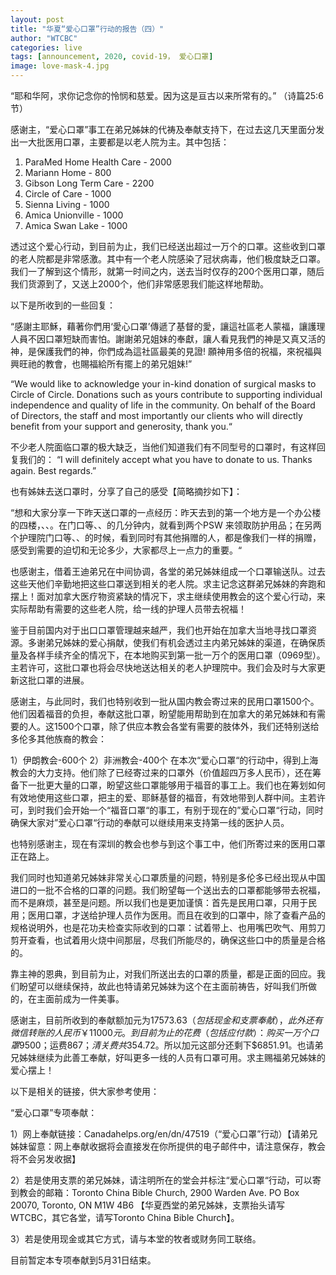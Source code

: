 ```yaml
---
layout: post
title: "华夏“爱心口罩”行动的报告（四）"
author: "WTCBC"
categories: live
tags: [announcement, 2020, covid-19， 爱心口罩]
image: love-mask-4.jpg
---
```


 “耶和华阿，求你记念你的怜悯和慈爱。因为这是亘古以来所常有的。” （诗篇25:6 节）

感谢主，“爱心口罩”事工在弟兄姊妹的代祷及奉献支持下，在过去这几天里面分发出一大批医用口罩，主要都是以老人院为主。其中包括：

1) ParaMed Home Health Care - 2000
2) Mariann Home - 800
3) Gibson Long Term Care - 2200
4) Circle of Care - 1000
5) Sienna Living - 1000
6) Amica Unionville - 1000
7) Amica Swan Lake - 1000

透过这个爱心行动，到目前为止，我们已经送出超过一万个的口罩。这些收到口罩的老人院都是非常感激。其中有一个老人院感染了冠状病毒，他们极度缺乏口罩。我们一了解到这个情形，就第一时间之内，送去当时仅存的200个医用口罩，随后我们货源到了，又送上2000个，他们非常感恩我们能这样地帮助。

以下是所收到的一些回复：

“感謝主耶穌，藉著你們用‘愛心口罩’傳遞了基督的愛，讓這社區老人蒙福，讓護理人員不因口罩短缺而害怕。謝謝弟兄姐妹的奉獻，讓人看見我們的神是又真又活的神，是保護我們的神，你們成為這社區最美的見證! 願神用多倍的祝福，來祝福與興旺祂的教會，也賜福給所有擺上的弟兄姐妹!”

“We would like to acknowledge your in-kind donation of surgical masks to Circle of Circle. Donations such as yours contribute to supporting individual independence and quality of life in the community. On behalf of the Board of Directors, the staff and most importantly our clients who will directly benefit from your support and generosity, thank you.“

不少老人院面临口罩的极大缺乏，当他们知道我们有不同型号的口罩时，有这样回复我们的：
“I will definitely accept what you have to donate to us.  Thanks again.   Best regards.”

也有姊妹去送口罩时，分享了自己的感受【简略摘抄如下】：

“想和大家分享一下昨天送口罩的一点经历：昨天去到的第一个地方是一个办公楼的四楼，、、。在门口等、、的几分钟内，就看到两个PSW 来领取防护用品；在另两个护理院门口等、、的时候，看到同时有其他捐赠的人，都是像我们一样的捐赠，感受到需要的迫切和无论多少，大家都尽上一点力的重要。“

也感谢主，借着王迪弟兄在中间协调，各堂的弟兄姊妹组成一个口罩输送队。过去这些天他们辛勤地把这些口罩送到相关的老人院。求主记念这群弟兄姊妹的奔跑和摆上！面对加拿大医疗物资紧缺的情况下，求主继续使用教会的这个爱心行动，来实际帮助有需要的这些老人院，给一线的护理人员带去祝福！

鉴于目前国内对于出口口罩管理越来越严，我们也开始在加拿大当地寻找口罩资源。多谢弟兄姊妹的爱心捐献，使我们有机会透过主内弟兄姊妹的渠道，在确保质量及各样手续齐全的情况下，在本地购买到第一批一万个的医用口罩（0969型）。主若许可，这批口罩也将会尽快地送达相关的老人护理院中。我们会及时与大家更新这批口罩的进展。

感谢主，与此同时，我们也特别收到一批从国内教会寄过来的民用口罩1500个。他们因着福音的负担，奉献这批口罩，盼望能用帮助到在加拿大的弟兄姊妹和有需要的人。这1500个口罩，除了供应本教会各堂有需要的肢体外，我们还特别送给多伦多其他族裔的教会：

1）伊朗教会-600个
2）非洲教会-400个
在本次“爱心口罩“的行动中，得到上海教会的大力支持。他们除了已经寄过来的口罩外（价值超四万多人民币），还在筹备下一批更大量的口罩，盼望这些口罩能够用于福音的事工上。我们也在筹划如何有效地使用这些口罩，把主的爱、耶稣基督的福音，有效地带到人群中间。主若许可，到时我们会开始一个“福音口罩“的事工，有别于现在的”爱心口罩“行动，同时确保大家对”爱心口罩“行动的奉献可以继续用来支持第一线的医护人员。

也特别感谢主，现在有深圳的教会也参与到这个事工中，他们所寄过来的医用口罩正在路上。

我们同时也知道弟兄姊妹非常关心口罩质量的问题，特别是多伦多已经出现从中国进口的一批不合格的口罩的问题。我们盼望每一个送出去的口罩都能够带去祝福，而不是麻烦，甚至是问题。所以我们也是更加谨慎：首先是民用口罩，只用于民用；医用口罩，才送给护理人员作为医用。而且在收到的口罩中，除了查看产品的规格说明外，也是花功夫检查实际收到的口罩：试着带上、也用嘴巴吹气、用剪刀剪开查看，也试着用火烧中间那层，尽我们所能尽的，确保这些口中的质量是合格的。

靠主神的恩典，到目前为止，对我们所送出去的口罩的质量，都是正面的回应。我们盼望可以继续保持，故此也特请弟兄姊妹为这个在主面前祷告，好叫我们所做的，在主面前成为一件美事。

感谢主，目前所收到的奉献额加元为$17573.63（包括现金和支票奉献），此外还有微信转账的人民币￥11000元。到目前为止的花费（包括应付款）：购买一万个口罩$9500；运费$867；清关费共$354.72。所以加元这部分还剩下$6851.91。也请弟兄姊妹继续为此善工奉献，好叫更多一线的人员有口罩可用。求主赐福弟兄姊妹的爱心摆上！

以下是相关的链接，供大家参考使用：

“爱心口罩”专项奉献：

1）网上奉献链接：Canadahelps.org/en/dn/47519（“爱心口罩”行动）【请弟兄姊妹留意：网上奉献收据将会直接发在你所提供的电子邮件中，请注意保存，教会将不会另发收据】

2）若是使用支票的弟兄姊妹，请注明所在的堂会并标注“爱心口罩“行动，可以寄到教会的邮箱：Toronto China Bible Church, 2900 Warden Ave. PO Box 20070, Toronto, ON M1W 4B6 【华夏西堂的弟兄姊妹，支票抬头请写WTCBC，其它各堂，请写Toronto China Bible Church】。

3）若是使用现金或其它方式，请与本堂的牧者或财务同工联络。

目前暂定本专项奉献到5月31日结束。
